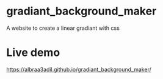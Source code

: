 # gradiant_background_maker
A website to create a linear gradiant with css

# Live demo
https://albraa3adil.github.io/gradiant_background_maker/
